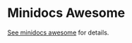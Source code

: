 # Minidocs Awesome

[See minidocs awesome](https://github.com/joehand/minidocs-awesome) for details.